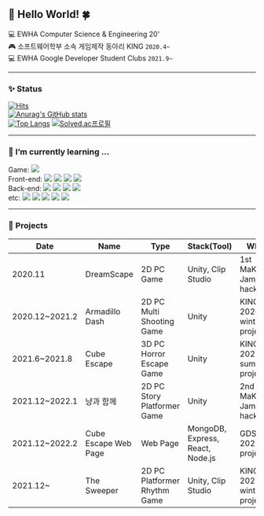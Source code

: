 ## 🐬 Hello World! 🍀
💻 EWHA Computer Science & Engineering 20'<br>
🎮️ 소프트웨어학부 소속 게임제작 동아리 KING ```2020.4~```<br>
💻 EWHA Google Developer Student Clubs ```2021.9~```
- - -
### ✨ Status
[![Hits](https://hits.seeyoufarm.com/api/count/incr/badge.svg?url=https%3A%2F%2Fgithub.com%2Fhanby-choi&count_bg=%23C7F6FF&title_bg=%23B0D5FF&icon=github.svg&icon_color=%23E7E7E7&title=hits&edge_flat=false)](https://hits.seeyoufarm.com)<br>
[![Anurag's GitHub stats](https://github-readme-stats.vercel.app/api?username=hanby-choi)](https://github.com/hanby-choi/github-readme-stats)<br>
[![Top Langs](https://github-readme-stats.vercel.app/api/top-langs/?username=hanby-choi)](https://github.com/hanby-choi/github-readme-stats)
[![Solved.ac프로필](http://mazassumnida.wtf/api/v2/generate_badge?boj=hanby01)](https://solved.ac/hanby01)
- - -
### 🌱 I’m currently learning ...
Game: <img src="https://img.shields.io/badge/Unity-000000?style=flat-square&logo=Unity&logoColor=ffffff"/><br>
Front-end: <img src="https://img.shields.io/badge/HTML5-E34F26?style=flat-square&logo=HTML5&logoColor=ffffff"/> 
<img src="https://img.shields.io/badge/css-1572B6?style=flat-square&logo=css3&logoColor=white">
<img src="https://img.shields.io/badge/javascript-F7DF1E?style=flat-square&logo=javascript&logoColor=black">
<img src="https://img.shields.io/badge/react-61DAFB?style=flat-square&logo=react&logoColor=black"> <br>
Back-end: <img src="https://img.shields.io/badge/node.js-339933?style=flat-square&logo=Node.js&logoColor=white">
<img src="https://img.shields.io/badge/mysql-4479A1?style=flat-square&logo=mysql&logoColor=white"> 
<img src="https://img.shields.io/badge/mariaDB-003545?style=flat-square&logo=mariaDB&logoColor=white">
<img src="https://img.shields.io/badge/mongoDB-47A248?style=flat-square&logo=MongoDB&logoColor=white"><br>
etc: <img src="https://img.shields.io/badge/C-A8B9CC?style=flat-square&logo=C&logoColor=ffffff"/> <img src="https://img.shields.io/badge/Java-007396?style=flat-square&logo=Java&logoColor=ffffff"/> <img src="https://img.shields.io/badge/Linux-FCC624?style=flat-square&logo=Linux&logoColor=ffffff"/> <img src="https://img.shields.io/badge/github-181717?style=flat-square&logo=github&logoColor=white"> <img src="https://img.shields.io/badge/Heroku-430098?style=flat-square&logo=heroku&logoColor=white">
- - -
### 📄 Projects
|Date|Name|Type|Stack(Tool)|Where|Role|
|------|---|---|---|---|---|
|2020.11|DreamScape|2D PC Game|Unity, Clip Studio|1st MaKING Jam hackathon|Graphic(Art)|
|2020.12~2021.2|Armadillo Dash|2D PC Multi Shooting Game|Unity|KING 2020-winter project|Programming|
|2021.6~2021.8|Cube Escape|3D PC Horror Escape Game|Unity|KING 2021-summer project|Programming|
|2021.12~2022.1|냥과 함께|2D PC Story Platformer Game|Unity|2nd MaKING Jam hackathon|Programming|
|2021.12~2022.2|Cube Escape Web Page|Web Page|MongoDB, Express, React, Node.js|GDSC 2021-2 project|Front-end/Back-end Programming|
|2021.12~|The Sweeper|2D PC Platformer Rhythm Game|Unity, Clip Studio|KING 2021-winter project|Graphic(Art), Sub Programming|
